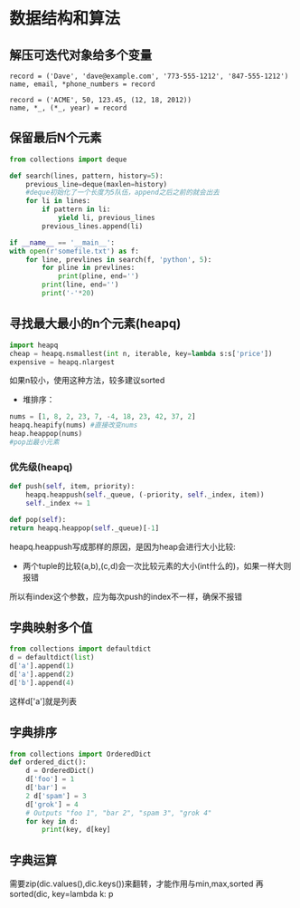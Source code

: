 # 数据结构和算法

## 解压可迭代对象给多个变量

```text
record = ('Dave', 'dave@example.com', '773-555-1212', '847-555-1212')
name, email, *phone_numbers = record
```

```text
record = ('ACME', 50, 123.45, (12, 18, 2012))
name, *_, (*_, year) = record
```

## 保留最后N个元素

```python
from collections import deque

def search(lines, pattern, history=5):
    previous_line=deque(maxlen=history)
    #deque初始化了一个长度为5队伍，append之后之前的就会出去
    for li in lines:
        if pattern in li:
            yield li, previous_lines
        previous_lines.append(li)

if __name__ == '__main__':
with open(r'somefile.txt') as f:
    for line, prevlines in search(f, 'python', 5):
        for pline in prevlines:
            print(pline, end='')
        print(line, end='')
        print('-'*20)
```

## 寻找最大最小的n个元素\(heapq\)

```python
import heapq
cheap = heapq.nsmallest(int n, iterable, key=lambda s:s['price'])
expensive = heapq.nlargest
```

如果n较小，使用这种方法，较多建议sorted

* 堆排序：

```python
nums = [1, 8, 2, 23, 7, -4, 18, 23, 42, 37, 2]
heapq.heapify(nums) #直接改变nums
heap.heappop(nums)
#pop出最小元素
```

### 优先级\(heapq\)

```python
def push(self, item, priority):
    heapq.heappush(self._queue, (-priority, self._index, item))
    self._index += 1

def pop(self):
return heapq.heappop(self._queue)[-1]
```

heapq.heappush写成那样的原因，是因为heap会进行大小比较:

* 两个tuple的比较\(a,b\),\(c,d\)会一次比较元素的大小\(int什么的\)，如果一样大则报错

所以有index这个参数，应为每次push的index不一样，确保不报错

## 字典映射多个值

```python
from collections import defaultdict 
d = defaultdict(list) 
d['a'].append(1) 
d['a'].append(2) 
d['b'].append(4)
```

这样d\['a'\]就是列表

## 字典排序

```python
from collections import OrderedDict 
def ordered_dict(): 
    d = OrderedDict() 
    d['foo'] = 1 
    d['bar'] = 
    2 d['spam'] = 3 
    d['grok'] = 4 
    # Outputs "foo 1", "bar 2", "spam 3", "grok 4" 
    for key in d: 
        print(key, d[key]
```

## 字典运算

需要zip\(dic.values\(\),dic.keys\(\)\)来翻转，才能作用与min,max,sorted 再sorted\(dic, key=lambda k: p

